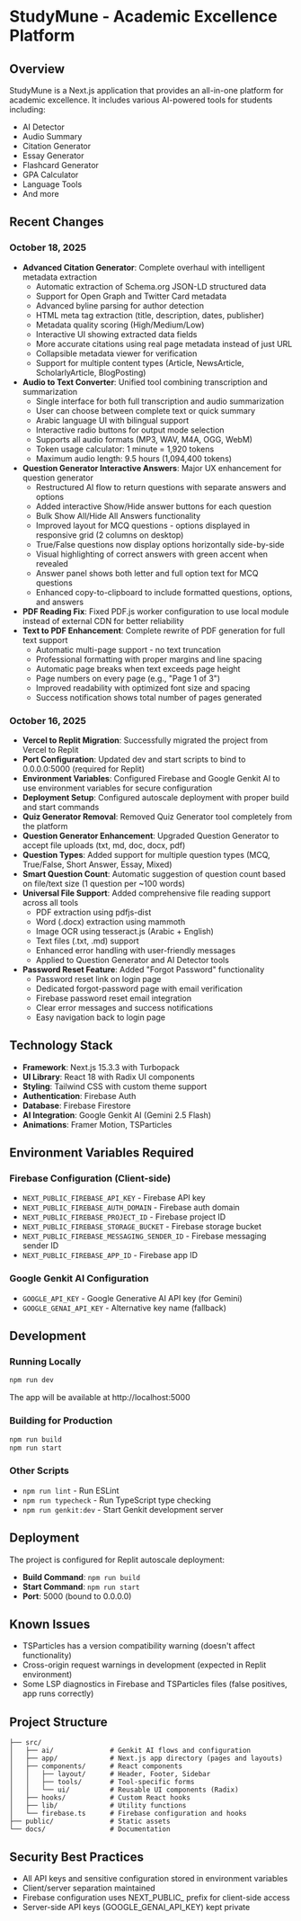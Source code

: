 # StudyMune - Academic Excellence Platform

## Overview
StudyMune is a Next.js application that provides an all-in-one platform for academic excellence. It includes various AI-powered tools for students including:
- AI Detector
- Audio Summary
- Citation Generator
- Essay Generator
- Flashcard Generator
- GPA Calculator
- Language Tools
- And more

## Recent Changes

### October 18, 2025
- **Advanced Citation Generator**: Complete overhaul with intelligent metadata extraction
  - Automatic extraction of Schema.org JSON-LD structured data
  - Support for Open Graph and Twitter Card metadata
  - Advanced byline parsing for author detection
  - HTML meta tag extraction (title, description, dates, publisher)
  - Metadata quality scoring (High/Medium/Low)
  - Interactive UI showing extracted data fields
  - More accurate citations using real page metadata instead of just URL
  - Collapsible metadata viewer for verification
  - Support for multiple content types (Article, NewsArticle, ScholarlyArticle, BlogPosting)
- **Audio to Text Converter**: Unified tool combining transcription and summarization
  - Single interface for both full transcription and audio summarization
  - User can choose between complete text or quick summary
  - Arabic language UI with bilingual support
  - Interactive radio buttons for output mode selection
  - Supports all audio formats (MP3, WAV, M4A, OGG, WebM)
  - Token usage calculator: 1 minute = 1,920 tokens
  - Maximum audio length: 9.5 hours (1,094,400 tokens)
- **Question Generator Interactive Answers**: Major UX enhancement for question generator
  - Restructured AI flow to return questions with separate answers and options
  - Added interactive Show/Hide answer buttons for each question
  - Bulk Show All/Hide All Answers functionality
  - Improved layout for MCQ questions - options displayed in responsive grid (2 columns on desktop)
  - True/False questions now display options horizontally side-by-side
  - Visual highlighting of correct answers with green accent when revealed
  - Answer panel shows both letter and full option text for MCQ questions
  - Enhanced copy-to-clipboard to include formatted questions, options, and answers
- **PDF Reading Fix**: Fixed PDF.js worker configuration to use local module instead of external CDN for better reliability
- **Text to PDF Enhancement**: Complete rewrite of PDF generation for full text support
  - Automatic multi-page support - no text truncation
  - Professional formatting with proper margins and line spacing
  - Automatic page breaks when text exceeds page height
  - Page numbers on every page (e.g., "Page 1 of 3")
  - Improved readability with optimized font size and spacing
  - Success notification shows total number of pages generated

### October 16, 2025
- **Vercel to Replit Migration**: Successfully migrated the project from Vercel to Replit
- **Port Configuration**: Updated dev and start scripts to bind to 0.0.0.0:5000 (required for Replit)
- **Environment Variables**: Configured Firebase and Google Genkit AI to use environment variables for secure configuration
- **Deployment Setup**: Configured autoscale deployment with proper build and start commands
- **Quiz Generator Removal**: Removed Quiz Generator tool completely from the platform
- **Question Generator Enhancement**: Upgraded Question Generator to accept file uploads (txt, md, doc, docx, pdf)
- **Question Types**: Added support for multiple question types (MCQ, True/False, Short Answer, Essay, Mixed)
- **Smart Question Count**: Automatic suggestion of question count based on file/text size (1 question per ~100 words)
- **Universal File Support**: Added comprehensive file reading support across all tools
  - PDF extraction using pdfjs-dist
  - Word (.docx) extraction using mammoth
  - Image OCR using tesseract.js (Arabic + English)
  - Text files (.txt, .md) support
  - Enhanced error handling with user-friendly messages
  - Applied to Question Generator and AI Detector tools
- **Password Reset Feature**: Added "Forgot Password" functionality
  - Password reset link on login page
  - Dedicated forgot-password page with email verification
  - Firebase password reset email integration
  - Clear error messages and success notifications
  - Easy navigation back to login page

## Technology Stack
- **Framework**: Next.js 15.3.3 with Turbopack
- **UI Library**: React 18 with Radix UI components
- **Styling**: Tailwind CSS with custom theme support
- **Authentication**: Firebase Auth
- **Database**: Firebase Firestore
- **AI Integration**: Google Genkit AI (Gemini 2.5 Flash)
- **Animations**: Framer Motion, TSParticles

## Environment Variables Required

### Firebase Configuration (Client-side)
- `NEXT_PUBLIC_FIREBASE_API_KEY` - Firebase API key
- `NEXT_PUBLIC_FIREBASE_AUTH_DOMAIN` - Firebase auth domain
- `NEXT_PUBLIC_FIREBASE_PROJECT_ID` - Firebase project ID
- `NEXT_PUBLIC_FIREBASE_STORAGE_BUCKET` - Firebase storage bucket
- `NEXT_PUBLIC_FIREBASE_MESSAGING_SENDER_ID` - Firebase messaging sender ID
- `NEXT_PUBLIC_FIREBASE_APP_ID` - Firebase app ID

### Google Genkit AI Configuration
- `GOOGLE_API_KEY` - Google Generative AI API key (for Gemini)
- `GOOGLE_GENAI_API_KEY` - Alternative key name (fallback)

## Development

### Running Locally
```bash
npm run dev
```
The app will be available at http://localhost:5000

### Building for Production
```bash
npm run build
npm run start
```

### Other Scripts
- `npm run lint` - Run ESLint
- `npm run typecheck` - Run TypeScript type checking
- `npm run genkit:dev` - Start Genkit development server

## Deployment
The project is configured for Replit autoscale deployment:
- **Build Command**: `npm run build`
- **Start Command**: `npm run start`
- **Port**: 5000 (bound to 0.0.0.0)

## Known Issues
- TSParticles has a version compatibility warning (doesn't affect functionality)
- Cross-origin request warnings in development (expected in Replit environment)
- Some LSP diagnostics in Firebase and TSParticles files (false positives, app runs correctly)

## Project Structure
```
├── src/
│   ├── ai/              # Genkit AI flows and configuration
│   ├── app/             # Next.js app directory (pages and layouts)
│   ├── components/      # React components
│   │   ├── layout/      # Header, Footer, Sidebar
│   │   ├── tools/       # Tool-specific forms
│   │   └── ui/          # Reusable UI components (Radix)
│   ├── hooks/           # Custom React hooks
│   ├── lib/             # Utility functions
│   └── firebase.ts      # Firebase configuration and hooks
├── public/              # Static assets
└── docs/                # Documentation
```

## Security Best Practices
- All API keys and sensitive configuration stored in environment variables
- Client/server separation maintained
- Firebase configuration uses NEXT_PUBLIC_ prefix for client-side access
- Server-side API keys (GOOGLE_GENAI_API_KEY) kept private
